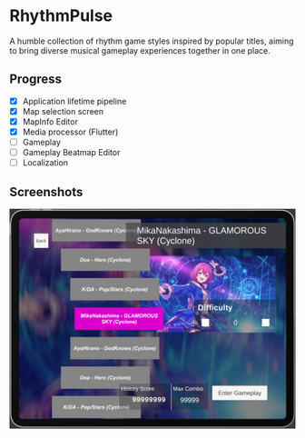 # RhythmPulse

A humble collection of rhythm game styles inspired by popular titles, aiming to bring diverse musical gameplay experiences together in one place.

## Progress

- [x] Application lifetime pipeline
- [x] Map selection screen
- [x] MapInfo Editor
- [x] Media processor (Flutter)
- [ ] Gameplay
- [ ] Gameplay Beatmap Editor
- [ ] Localization

## Screenshots

![GameplayMapSelection](./Client/DocumentAssets/Screenshot_GameplayMapSelection.png)